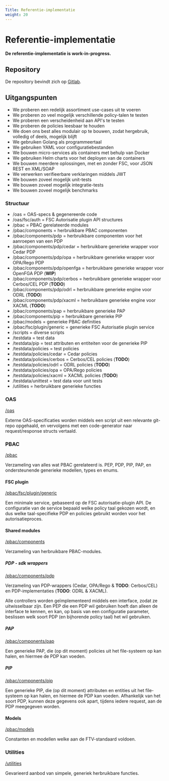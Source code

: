 ```yaml
---
Title: Referentie-implementatie
weight: 20
---
```


# Referentie-implementatie

**De referentie-implementatie is work-in-progress.**

## Repository

De repository bevindt zich op [Gitlab](https://gitlab.com/digilab.overheid.nl/ecosystem/ftv/ftv-implementatie).

## Uitgangspunten

- We proberen een redelijk assortiment use-cases uit te voeren
- We proberen zo veel mogelijk verschillende policy-talen te testen
- We proberen een verscheidenheid aan API's te testen
- We proberen de policies leesbaar te houden
- We doen ons best alles modulair op te bouwen, zodat hergebruik, volledig of deels, mogelijk blijft
- We gebruiken Golang als programmeertaal
- We gebruiken YAML voor configuratiebestanden
- We bouwen micro-services als containers met behulp van Docker
- We gebruiken Helm charts voor het deployen van de containers
- We bouwen meerdere oplossingen, met en zonder FSC, voor JSON REST en XML/SOAP
- We verwerken verifieerbare verklaringen middels JWT
- We bouwen zoveel mogelijk unit-tests
- We bouwen zoveel mogelijk integratie-tests
- We bouwen zoveel mogelijk benchmarks

### Structuur

- /oas = OAS-specs & gegenereerde code
- /oas/fsc/auth = FSC Autorisatie plugin API structures
- /pbac = PBAC gerelateerde modules
- /pbac/components = herbruikbare PBAC componenten
- /pbac/components/pdp = herbruikbare componenten voor het aanroepen van een PDP
- /pbac/components/pdp/cedar = herbruikbare generieke wrapper voor Cedar PDP
- /pbac/components/pdp/opa = herbruikbare generieke wrapper voor OPA/Rego PDP
- /pbac/components/pdp/openfga = herbruikbare generieke wrapper voor OpenFGA PDP (**WIP**)
- /pbac/components/pdp/cerbos = herbruikbare generieke wrapper voor Cerbos/CEL PDP (**TODO**)
- /pbac/components/pdp/odrl = herbruikbare generieke engine voor ODRL (**TODO**)
- /pbac/components/pdp/xacml = herbruikbare generieke engine voor XACML (**TODO**)
- /pbac/components/pap = herbruikbare generieke PAP
- /pbac/components/pip = herbruikbare generieke PIP
- /pbac/models = generieke PBAC definities
- /pbac/fsc/plugin/generic = generieke FSC Autorisatie plugin service
- /scripts = diverse scripts
- /testdata = test data
- /testdata/pip = test attributen en entiteiten voor de generieke PIP
- /testdata/policies = test policies
- /testdata/policies/cedar = Cedar policies
- /testdata/policies/cerbos = Cerbos/CEL policies (**TODO**)
- /testdata/policies/odrl = ODRL policies (**TODO**)
- /testdata/policies/opa = OPA/Rego policies
- /testdata/policies/xacml = XACML policies (**TODO**)
- /testdata/unittest = test data voor unit tests
- /utilities = herbruikbare generieke functies

### OAS
[/oas](https://gitlab.com/digilab.overheid.nl/ecosystem/ftv/ftv-implementatie/-/tree/main/oas?ref_type=heads)

Externe OAS-specificaties worden middels een script uit een relevante git-repo opgehaald,
en vervolgens met een code-generator naar request/response structs vertaald.

### PBAC
[/pbac](https://gitlab.com/digilab.overheid.nl/ecosystem/ftv/ftv-implementatie/-/tree/main/pbac?ref_type=heads)

Verzameling van alles wat PBAC gerelateerd is.
PEP, PDP, PIP, PAP, en ondersteunende generieke modellen, types en enums.

#### FSC plugin
[/pbac/fsc/plugin/generic](https://gitlab.com/digilab.overheid.nl/ecosystem/ftv/ftv-implementatie/-/tree/main/pbac/fsc/plugin/generic?ref_type=heads)

Een minimale service, gebaseerd op de FSC autorisatie-plugin API.
De configuratie van de service bepaald welke policy taal gekozen wordt,
en dus welke taal-specifieke PDP en policies gebruikt worden voor het autorisatieproces.

#### Shared modules
[/pbac/components](https://gitlab.com/digilab.overheid.nl/ecosystem/ftv/ftv-implementatie/-/tree/main/pbac/components?ref_type=heads)

Verzameling van herbruikbare PBAC-modules.

##### PDP - sdk wrappers
[/pbac/components/pdp](https://gitlab.com/digilab.overheid.nl/ecosystem/ftv/ftv-implementatie/-/tree/main/pbac/components/pdp?ref_type=heads)

Verzameling van PDP-wrappers (Cedar, OPA/Rego & **TODO**: Cerbos/CEL) en PDP-implementaties (**TODO**: ODRL & XACML).

Alle controllers worden geïmplementeerd middels een interface, zodat ze uitwisselbaar zijn.
Een PEP die een PDP wil gebruiken hoeft dan alleen de interface te kennen, en kan, op basis van een configuratie parameter,
beslissen welk soort PDP (en bijhorende policy taal) het wil gebruiken.

##### PAP
[/pbac/components/pap](https://gitlab.com/digilab.overheid.nl/ecosystem/ftv/ftv-implementatie/-/tree/main/pbac/components/pap?ref_type=heads)

Een generieke PAP, die (op dit moment) policies uit het file-systeem op kan halen, en hiermee de PDP kan voeden. 

##### PIP
[/pbac/components/pip](https://gitlab.com/digilab.overheid.nl/ecosystem/ftv/ftv-implementatie/-/tree/main/pbac/components/pip?ref_type=heads)

Een generieke PIP, die (op dit moment) attributen en entities uit het file-systeem op kan halen, en hiermee de PDP kan voeden.
Afhankelijk van het soort PDP, kunnen deze gegevens ook apart, tijdens iedere request, aan de PDP meegegeven worden.

#### Models
[/pbac/models](https://gitlab.com/digilab.overheid.nl/ecosystem/ftv/ftv-implementatie/-/tree/main/pbac/models?ref_type=heads)

Constanten en modellen welke aan de FTV-standaard voldoen.

### Utilities
[/utilities](https://gitlab.com/digilab.overheid.nl/ecosystem/ftv/ftv-implementatie/-/tree/main/utilities?ref_type=heads)

Gevarieerd aanbod van simpele, generiek herbruikbare functies.
